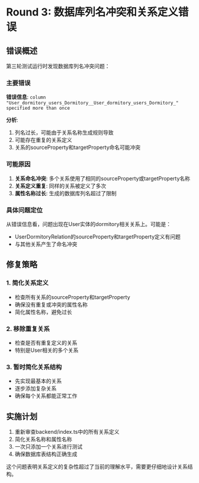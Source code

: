 # Round 3: 数据库列名冲突和关系定义错误

## 错误概述

第三轮测试运行时发现数据库列名冲突问题：

### 主要错误
**错误信息**: `column "User_dormitory_users_Dormitory__User_dormitory_users_Dormitory_" specified more than once`

**分析**:
1. 列名过长，可能由于关系名称生成规则导致
2. 可能存在重复的关系定义
3. 关系的sourceProperty和targetProperty命名可能冲突

### 可能原因

1. **关系命名冲突**: 多个关系使用了相同的sourceProperty或targetProperty名称
2. **关系定义重复**: 同样的关系被定义了多次
3. **属性名称过长**: 生成的数据库列名超过了限制

### 具体问题定位

从错误信息看，问题出现在User实体的dormitory相关关系上。可能是：
- UserDormitoryRelation的sourceProperty和targetProperty定义有问题
- 与其他关系产生了命名冲突

## 修复策略

### 1. 简化关系定义
- 检查所有关系的sourceProperty和targetProperty
- 确保没有重复或冲突的属性名称
- 简化属性名称，避免过长

### 2. 移除重复关系
- 检查是否有重复定义的关系
- 特别是User相关的多个关系

### 3. 暂时简化关系结构
- 先实现最基本的关系
- 逐步添加复杂关系
- 确保每个关系都能正常工作

## 实施计划

1. 重新审查backend/index.ts中的所有关系定义
2. 简化关系名称和属性名称
3. 一次只添加一个关系进行测试
4. 确保数据库表结构正确生成

这个问题表明关系定义的复杂性超过了当前的理解水平，需要更仔细地设计关系结构。